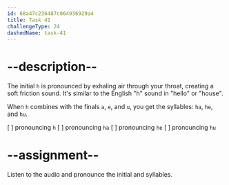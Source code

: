 ```yaml
---
id: 68a47c236487c064936929a4
title: Task 41
challengeType: 24
dashedName: task-41
---
```


<!--SPEAKING-->

<!-- (Audio) A: h, ha, he, hu -->

# --description--

The initial `h` is pronounced by exhaling air through your throat, creating a soft friction sound. It's similar to the English "h" sound in "hello" or "house".

When `h` combines with the finals `a`, `e`, and `u`, you get the syllables: `ha`, `he`, and `hu`.

[ ] pronouncing `h`
[ ] pronouncing `ha`
[ ] pronouncing `he`
[ ] pronouncing `hu`

# --assignment--

Listen to the audio and pronounce the initial and syllables.

